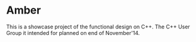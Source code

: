 Amber
=====

This is a showcase project of the functional design on C++. The C++ User Group it intended for planned on end of November'14.
